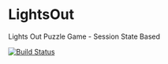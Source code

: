 # LightsOut
Lights Out Puzzle Game - Session State Based

[![Build Status](https://dev.azure.com/hibbardsimon/hibbardsimon/_apis/build/status/shibbard.LightsOut?branchName=master)](https://dev.azure.com/hibbardsimon/hibbardsimon/_build/latest?definitionId=1&branchName=master)
